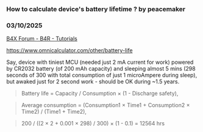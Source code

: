 ### How to calculate device's battery lifetime ? by peacemaker
### 03/10/2025
[B4X Forum - B4R - Tutorials](https://www.b4x.com/android/forum/threads/162289/)

<https://www.omnicalculator.com/other/battery-life>  
  
Say, device with tiniest MCU (needed just 2 mA current for work) powered by CR2032 battery (of 200 mAh capacity) and sleeping almost 5 mins (298 seconds of 300 with total consumption of just 1 microAmpere during sleep), but awaked just for 2 second work - should be OK during ~1.5 years.  
  
> Battery life = Capacity / Consumption × (1 - Discharge safety),

> Average consumption = (Consumption1 × Time1 + Consumption2 × Time2) / (Time1 + Time2),

> 200 / ((2 × 2 + 0.001 × 298) / 300) × (1 - 0.1) = 12564 hrs